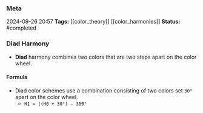 ### Meta
2024-09-26 20:57
**Tags:** [[color_theory]] [[color_harmonies]]
**Status:** #completed 

### Diad Harmony
- **Diad** harmony combines two colors that are two steps apart on the color wheel.

#### Formula
- Diad color schemes use a combination consisting of two colors set `30°` apart on the color wheel.
	- `H1 = |(H0 + 30°) - 360°`